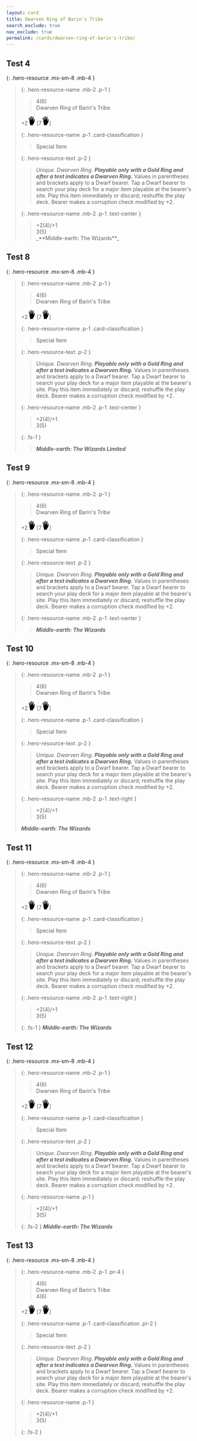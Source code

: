 ```yaml
---
layout: card
title: Dwarven Ring of Barin's Tribe
search_exclude: true
nav_exclude: true
permalink: /cards/dwarven-ring-of-barin's-tribe/
---
```


## Test 4

{: .hero-resource .mx-sm-8 .mb-4 }
> {: .hero-resource-name .mb-2 .p-1 }
> > <div class="card-mp">4(6)</div>
> > <div class="card-name">Dwarven Ring of Barin's Tribe</div>
> 
> +2![](/assets/images/di.svg) \[7![](/assets/images/di.svg)]
> 
> {: .hero-resource-name .p-1 .card-classification }
> > Special Item
> 
> {: .hero-resource-text .p-2 }
> > _Unique. Dwarven Ring._ ***Playable only with a Gold Ring and after a test indicates a Dwarven Ring.*** Values in parentheses and brackets apply to a Dwarf bearer. Tap a Dwarf bearer to search your play deck for a major item playable at the bearer's site. Play this item immediately or discard; reshuffle the play deck. Bearer makes a corruption check modified by +2.
> 
> {: .hero-resource-name .mb-2 .p-1 .text-center }
> > <div class="card-shield">+2(4)/+1</div>
> > <div class="card-corruption">3(5)</div>
> > _**Middle-earth: The Wizards**_

## Test 8

{: .hero-resource .mx-sm-8 .mb-4 }
> {: .hero-resource-name .mb-2 .p-1 }
> > <div class="card-mp">4(6)</div>
> > <div class="card-name">Dwarven Ring of Barin's Tribe</div>
> 
> +2![](/assets/images/di.svg) \[7![](/assets/images/di.svg)]
> 
> {: .hero-resource-name .p-1 .card-classification }
> > Special Item
> 
> {: .hero-resource-text .p-2 }
> > _Unique. Dwarven Ring._ ***Playable only with a Gold Ring and after a test indicates a Dwarven Ring.*** Values in parentheses and brackets apply to a Dwarf bearer. Tap a Dwarf bearer to search your play deck for a major item playable at the bearer's site. Play this item immediately or discard; reshuffle the play deck. Bearer makes a corruption check modified by +2.
> 
> {: .hero-resource-name .mb-2 .p-1 .text-center }
> > <div class="card-shield">+2(4)/+1</div>
> > <div class="card-corruption">3(5)</div>
> 
> {: .fs-1 }
> > _**Middle-earth: The Wizards Limited**_

## Test 9

{: .hero-resource .mx-sm-8 .mb-4 }
> {: .hero-resource-name .mb-2 .p-1 }
> > <div class="card-mp">4(6)</div>
> > <div class="card-name">Dwarven Ring of Barin's Tribe</div>
> 
> +2![](/assets/images/di.svg) \[7![](/assets/images/di.svg)]
> 
> {: .hero-resource-name .p-1 .card-classification }
> > Special Item
> 
> {: .hero-resource-text .p-2 }
> > _Unique. Dwarven Ring._ ***Playable only with a Gold Ring and after a test indicates a Dwarven Ring.*** Values in parentheses and brackets apply to a Dwarf bearer. Tap a Dwarf bearer to search your play deck for a major item playable at the bearer's site. Play this item immediately or discard; reshuffle the play deck. Bearer makes a corruption check modified by +2.
> 
> {: .hero-resource-name .mb-2 .p-1 .text-center }
> > _**Middle-earth: The Wizards**_

## Test 10

{: .hero-resource .mx-sm-8 .mb-4 }
> {: .hero-resource-name .mb-2 .p-1 }
> > <div class="card-mp">4(6)</div>
> > <div class="card-name">Dwarven Ring of Barin's Tribe</div>
> 
> +2![](/assets/images/di.svg) \[7![](/assets/images/di.svg)]
> 
> {: .hero-resource-name .p-1 .card-classification }
> > Special Item
> 
> {: .hero-resource-text .p-2 }
> > _Unique. Dwarven Ring._ ***Playable only with a Gold Ring and after a test indicates a Dwarven Ring.*** Values in parentheses and brackets apply to a Dwarf bearer. Tap a Dwarf bearer to search your play deck for a major item playable at the bearer's site. Play this item immediately or discard; reshuffle the play deck. Bearer makes a corruption check modified by +2.
> 
> {: .hero-resource-name .mb-2 .p-1 .text-right }
> > <div class="card-shield">+2(4)/+1</div>
> > 3(5)
> 
> _**Middle-earth: The Wizards**_

## Test 11

{: .hero-resource .mx-sm-8 .mb-4 }
> {: .hero-resource-name .mb-2 .p-1 }
> > <div class="card-mp">4(6)</div>
> > <div class="card-name">Dwarven Ring of Barin's Tribe</div>
> 
> +2![](/assets/images/di.svg) \[7![](/assets/images/di.svg)]
> 
> {: .hero-resource-name .p-1 .card-classification }
> > Special Item
> 
> {: .hero-resource-text .p-2 }
> > _Unique. Dwarven Ring._ ***Playable only with a Gold Ring and after a test indicates a Dwarven Ring.*** Values in parentheses and brackets apply to a Dwarf bearer. Tap a Dwarf bearer to search your play deck for a major item playable at the bearer's site. Play this item immediately or discard; reshuffle the play deck. Bearer makes a corruption check modified by +2.
> 
> {: .hero-resource-name .mb-2 .p-1 .text-right }
> > <div class="card-shield">+2(4)/+1</div>
> > 3(5)
> 
> {: .fs-1 }
> _**Middle-earth: The Wizards**_

## Test 12

{: .hero-resource .mx-sm-8 .mb-4 }
> {: .hero-resource-name .mb-2 .p-1 }
> > <div class="card-mp">4(6)</div>
> > <div class="card-name">Dwarven Ring of Barin's Tribe</div>
> 
> +2![](/assets/images/di.svg) \[7![](/assets/images/di.svg)]
> 
> {: .hero-resource-name .p-1 .card-classification }
> > Special Item
> 
> {: .hero-resource-text .p-2 }
> > _Unique. Dwarven Ring._ ***Playable only with a Gold Ring and after a test indicates a Dwarven Ring.*** Values in parentheses and brackets apply to a Dwarf bearer. Tap a Dwarf bearer to search your play deck for a major item playable at the bearer's site. Play this item immediately or discard; reshuffle the play deck. Bearer makes a corruption check modified by +2.
> 
> {: .hero-resource-name .p-1 }
> > <div class="card-shield">+2(4)/+1</div>
> > <div class="card-corruption">3(5)</div>
> 
> {: .fs-2 }
> _**Middle-earth: The Wizards**_

## Test 13

{: .hero-resource .mx-sm-8 .mb-4 }
> {: .hero-resource-name .mb-2 .p-1 .pr-4 }
> > <div class="card-mp">4(6)</div>
> > <div class="card-name">Dwarven Ring of Barin's Tribe&emsp;</div>
> > <div class="card-mp-hidden">4(6)</div>
> 
> +2![](/assets/images/di.svg) \[7![](/assets/images/di.svg)]
> 
> {: .hero-resource-name .p-1 .card-classification .pr-2 }
> > Special Item
> 
> {: .hero-resource-text .p-2 }
> > _Unique. Dwarven Ring._ ***Playable only with a Gold Ring and after a test indicates a Dwarven Ring.*** Values in parentheses and brackets apply to a Dwarf bearer. Tap a Dwarf bearer to search your play deck for a major item playable at the bearer's site. Play this item immediately or discard; reshuffle the play deck. Bearer makes a corruption check modified by +2.
> 
> {: .hero-resource-name .p-1 }
> > <div class="card-shield">+2(4)/+1</div>
> > <div class="card-corruption">3(5)</div>
> 
> {: .fs-2 }
